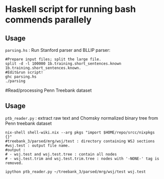 # Haskell script for running bash commends parallely
## Usage
`parsing.hs` : Run Stanford parser and BLLIP parser:
```
#Prepare input files; split the large file.
split -d -l 100000 1b.training.short_sentences.known 1b.training.short_sentences.known.
#Edit&run script!
ghc parsing.hs
./parsing
```

#Read/processing Penn Treebank dataset
## Usage 
`ptb_reader.py` : extract raw text and Chomsky normalized binary tree from Penn treebank dataset
```
nix-shell shell-wiki.nix --arg pkgs "import $HOME/repo/srcc/nixpkgs {}"
#treebank_3/parsed/mrg/wsj/test : directory containing WSJ sections
#wsj.test : output file name. 
#output : 
# - wsj.test and wsj.test.tree : contain all nodes
# - wsj.test.trim and wsj.test.trim.tree : nodes with '-NONE-' tag is removed.

ipython ptb_reader.py ~/treebank_3/parsed/mrg/wsj/test wsj.test
```
